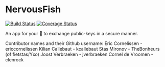 # NervousFish
[![Build Status](https://travis-ci.org/ericcornelissen/NervousFish.svg?branch=develop)](https://travis-ci.org/ericcornelissen/NervousFish)
[![Coverage Status](https://coveralls.io/repos/github/ericcornelissen/NervousFish/badge.svg?branch=master)](https://coveralls.io/github/ericcornelissen/NervousFish?branch=master)

An app for your :iphone: to exchange public-keys in a secure manner.

Contributor names and their Github username:
Eric Cornelissen - ericcornelissen
Kilian Callebaut - kcallebaut
Stas Mironov - TheBonheurs (of fietstas/Yxo)
Joost Verbraeken - jverbraeken
Cornel de Vroomen - clenrock